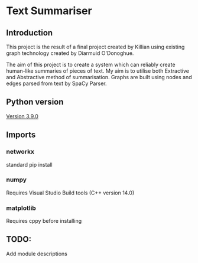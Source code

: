 # Text Summariser

## Introduction
This project is the result of a final project created by Killian using existing
graph technology created by Diarmuid O'Donoghue.

The aim of this project is to create a system which can reliably create
human-like summaries of pieces of text. My aim is to utilise both Extractive
and Abstractive method of summarisation. Graphs are built using nodes and edges
parsed from text by SpaCy Parser.

## Python version
[Version 3.9.0](https://www.python.org/downloads/release/python-390/)

## Imports
### networkx
standard pip install

### numpy
Requires Visual Studio Build tools (C++ version 14.0)

### matplotlib
Requires cppy before installing

## TODO: 
Add module descriptions